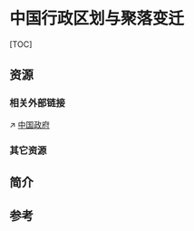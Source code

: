 # 中国行政区划与聚落变迁

[TOC]



## 资源
### 相关外部链接
↗ [中国政府](../🐲%20中国政治概况/中国政府/中国政府.md)


### 其它资源



## 简介



## 参考
